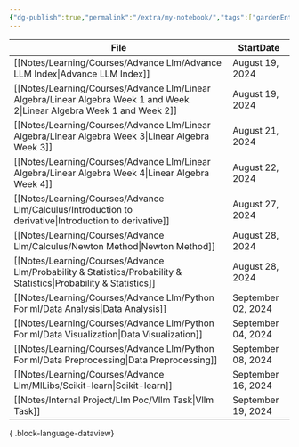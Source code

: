 ```yaml
---
{"dg-publish":true,"permalink":"/extra/my-notebook/","tags":["gardenEntry"]}
---
```



| File                                                                                                                        | StartDate          |
| --------------------------------------------------------------------------------------------------------------------------- | ------------------ |
| [[Notes/Learning/Courses/Advance Llm/Advance LLM Index\|Advance LLM Index]]                                              | August 19, 2024    |
| [[Notes/Learning/Courses/Advance Llm/Linear Algebra/Linear Algebra Week 1 and Week 2\|Linear Algebra Week 1 and Week 2]] | August 19, 2024    |
| [[Notes/Learning/Courses/Advance Llm/Linear Algebra/Linear Algebra Week 3\|Linear Algebra Week 3]]                       | August 21, 2024    |
| [[Notes/Learning/Courses/Advance Llm/Linear Algebra/Linear Algebra Week 4\|Linear Algebra Week 4]]                       | August 22, 2024    |
| [[Notes/Learning/Courses/Advance Llm/Calculus/Introduction to derivative\|Introduction to derivative]]                   | August 27, 2024    |
| [[Notes/Learning/Courses/Advance Llm/Calculus/Newton Method\|Newton Method]]                                             | August 28, 2024    |
| [[Notes/Learning/Courses/Advance Llm/Probability & Statistics/Probability & Statistics\|Probability & Statistics]]       | August 28, 2024    |
| [[Notes/Learning/Courses/Advance Llm/Python For ml/Data Analysis\|Data Analysis]]                                        | September 02, 2024 |
| [[Notes/Learning/Courses/Advance Llm/Python For ml/Data Visualization\|Data Visualization]]                              | September 04, 2024 |
| [[Notes/Learning/Courses/Advance Llm/Python For ml/Data Preprocessing\|Data Preprocessing]]                              | September 08, 2024 |
| [[Notes/Learning/Courses/Advance Llm/MlLibs/Scikit-learn\|Scikit-learn]]                                                 | September 16, 2024 |
| [[Notes/Internal Project/Llm Poc/Vllm Task\|Vllm Task]]                                                                  | September 19, 2024 |

{ .block-language-dataview}



